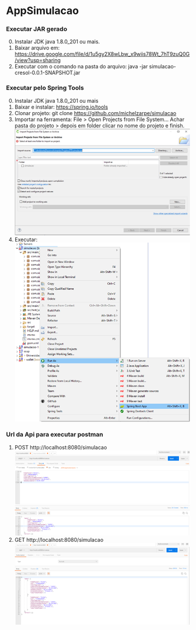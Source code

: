 # AppSimulacao
### Executar JAR gerado
0. Instalar JDK java 1.8.0_201 ou mais.
1. Baixar arquivo em: https://drive.google.com/file/d/1u5gy2X8wLbw_x9wiis78Wt_7hT9zuQ0G/view?usp=sharing
2. Executar com o comando na pasta do arquivo: java -jar simulacao-cresol-0.0.1-SNAPSHOT.jar



### Executar pelo Spring Tools
0. Instalar JDK java 1.8.0_201 ou mais
1. Baixar e instalar: https://spring.io/tools
2. Clonar projeto: git clone https://github.com/michelzarpe/simulacao
3. Importar na ferramenta: File > Open Projects from File System... Achar pasta do projeto > depois em folder clicar no nome do projeto e finish.
![Screenshot](import.PNG)
4. Executar:
![Screenshot](executar.png)


### Url da Api para executar postman
1. POST http://localhost:8080/simulacao
![Screenshot](postPostman.png)
2. GET http://localhost:8080/simulacao
![Screenshot](lista.png)